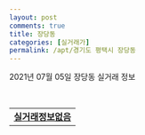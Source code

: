 ```yaml
---
layout: post
comments: true
title: 장당동
categories: [실거래가]
permalink: /apt/경기도 평택시 장당동
---
```


2021년 07월 05일 장당동 실거래 정보

<script type="text/javascript">
  google.charts.load('current', {'packages':['corechart']});
  google.charts.setOnLoadCallback(drawChart);

  function drawChart() {
    var data = google.visualization.arrayToDataTable([['거래일', '매매', '전월세', '전매'], ['20-07', 16, 11, 0], ['20-08', 18, 12, 0], ['20-09', 13, 17, 0], ['20-10', 25, 10, 0], ['20-11', 35, 20, 0], ['20-12', 51, 17, 0], ['21-01', 53, 15, 0], ['21-02', 42, 22, 0], ['21-03', 46, 25, 0], ['21-04', 37, 16, 0], ['21-05', 39, 10, 0], ['21-06', 18, 8, 0], ['21-07', 0, 1, 0]]);

    var options = {
      title: '최근 유형별 거래량 추이',
      legend: { position: 'bottom' }
    };

    var chart = new google.visualization.LineChart(document.getElementById('columnchart_material'));
    chart.draw(data, (options));
  }
</script>

<div id="columnchart_material" style="width: 95%; margin-left: -35px; display: block"></div>
<br>
<table>
  <tr>
    <td colspan="4" style="font-weight: bold;"><a href="https://search.naver.com/search.naver?query=장당동 실거래정보없음">실거래정보없음</a></td>
  </tr>
    
</table>
    